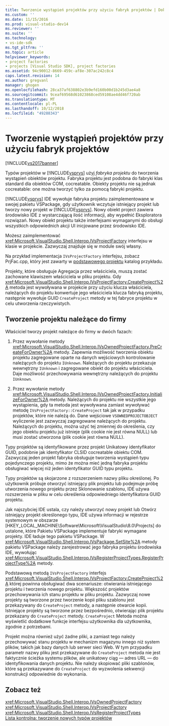 ```yaml
---
title: Tworzenie wystąpień projektów przy użyciu fabryk projektów | Dokumentacja firmy Microsoft
ms.custom: ''
ms.date: 11/15/2016
ms.prod: visual-studio-dev14
ms.reviewer: ''
ms.suite: ''
ms.technology:
- vs-ide-sdk
ms.tgt_pltfrm: ''
ms.topic: article
helpviewer_keywords:
- project factories
- projects [Visual Studio SDK], project factories
ms.assetid: 94c90012-8669-459c-af8e-307ac242c8c4
caps.latest.revision: 14
ms.author: gregvanl
manager: ghogen
ms.openlocfilehash: 28ca37af638802e3b9efd160b00d1b245d3ae4a8
ms.sourcegitcommit: 9ceaf69568d61023868ced59108ae4dd46f720ab
ms.translationtype: MT
ms.contentlocale: pl-PL
ms.lasthandoff: 10/12/2018
ms.locfileid: "49288343"
---
```

# <a name="creating-project-instances-by-using-project-factories"></a>Tworzenie wystąpień projektów przy użyciu fabryk projektów
[!INCLUDE[vs2017banner](../../includes/vs2017banner.md)]

Typów projektów w [!INCLUDE[vsprvs](../../includes/vsprvs-md.md)] użyj *fabryka projektu* do tworzenia wystąpień obiektów projektu. Fabryka projektu jest podobna do fabryki klas standard dla obiektów COM, cocreatable. Obiekty projektu nie są jednak cocreatable: one można tworzyć tylko za pomocą fabryki projektu.  
  
 [!INCLUDE[vsprvs](../../includes/vsprvs-md.md)] IDE wywołuje fabryka projektu zaimplementowane w swojej pakietu VSPackage, gdy użytkownik wczytuje istniejący projekt lub tworzy nowy projekt w [!INCLUDE[vsprvs](../../includes/vsprvs-md.md)]. Nowy obiekt project zawiera środowisko IDE z wystarczającą ilość informacji, aby wypełnić Eksploratora rozwiązań. Nowy obiekt projektu także interfejsami wymaganymi do obsługi wszystkich odpowiednich akcji UI inicjowane przez środowisko IDE.  
  
 Możesz zaimplementować <xref:Microsoft.VisualStudio.Shell.Interop.IVsProjectFactory> interfejsu w klasie w projekcie. Zazwyczaj znajduje się w module swój własny.  
  
 Na przykład implementacja `IVsProjectFactory` interfejsu, zobacz PrjFac.cpp, który jest zawarty w [podstawowego projektu](http://msdn.microsoft.com/en-us/385fd2a3-d9f1-4808-87c2-a3f05a91fc36) katalog przykładu.  
  
 Projekty, które obsługuje Agregacja przez właściciela, muszą zostać zachowane klawiszem właściciela w pliku projektu. Gdy <xref:Microsoft.VisualStudio.Shell.Interop.IVsProjectFactory.CreateProject%2A> metoda jest wywoływana w projekcie przy użyciu klucza właściciela, należących do projektu konwertuje jego właściciela klucza fabryką projektu, następnie wywołuje GUID `CreateProject` metody w tej fabryce projektu w celu utworzenia rzeczywistych.  
  
## <a name="creating-an-owned-project"></a>Tworzenie projektu należące do firmy  
 Właściciel tworzy projekt należące do firmy w dwóch fazach:  
  
1.  Przez wywołanie metody <xref:Microsoft.VisualStudio.Shell.Interop.IVsOwnedProjectFactory.PreCreateForOwner%2A> metody. Zapewnia możliwość tworzenia obiektu projektu zagregowane oparte na danych wejściowych kontrolowanie należących do projektu `IUnknown`. Należących do projektu przekazuje wewnętrzny `IUnknown` i zagregowane obiekt do projektu właściciela. Daje możliwość przechowywania wewnętrzny należących do projektu `IUnknown`.  
  
2.  Przez wywołanie metody <xref:Microsoft.VisualStudio.Shell.Interop.IVsOwnedProjectFactory.InitializeForOwner%2A> metody. Należących do projektu nie wszystkie jego wystąpienia, gdy ta metoda jest wywoływana zamiast wywoływać metodę `IVsProjectFactory::CreateProject` tak jak w przypadku projektów, które nie należą do. Dane wejściowe `VSOWNEDPROJECTOBJECT` wyliczenie jest zazwyczaj zagregowane należących do projektu. Należących do projektu, można użyć tej zmiennej do określenia, czy jego obiektu projektu już istnieje (plik cookie nie jest równa NULL) lub musi zostać utworzona (plik cookie jest równa NULL).  
  
 Typy projektów są identyfikowane przez projekt Unikatowy identyfikator GUID, podobnie jak identyfikator CLSID cocreatable obiektu COM. Zazwyczaj jeden projekt fabryka obsługuje tworzenia wystąpień typu pojedynczego projektu, mimo że można mieć jedną fabryka projektu obsługiwać więcej niż jeden identyfikator GUID typu projektu.  
  
 Typy projektów są skojarzone z rozszerzeniem nazwy pliku określonej. Po użytkownik próbuje otworzyć istniejący plik projektu lub podejmuje próbę utworzenia nowego projektu przez Sklonowanie szablonu, IDE używa rozszerzenia w pliku w celu określenia odpowiedniego identyfikatora GUID projektu.  
  
 Jak najszybciej IDE ustala, czy należy utworzyć nowy projekt lub Otwórz istniejący projekt określonego typu, IDE używa informacji w rejestrze systemowym w obszarze [HKEY_LOCAL_MACHINE\Software\Microsoft\VisualStudio\8.0\Projects] do ustalone, które Pakietu VSPackage implementuje fabryki wymagane projekty. IDE ładuje tego pakietu VSPackage. W <xref:Microsoft.VisualStudio.Shell.Interop.IVsPackage.SetSite%2A> metody pakietu VSPackage należy zarejestrować jego fabryka projektu środowiska IDE, wywołując <xref:Microsoft.VisualStudio.Shell.Interop.IVsRegisterProjectTypes.RegisterProjectType%2A> metody.  
  
 Podstawową metodą `IVsProjectFactory` interfejs <xref:Microsoft.VisualStudio.Shell.Interop.IVsProjectFactory.CreateProject%2A> której powinna obsługiwać dwa scenariusze: otwierania istniejącego projektu i tworzenia nowego projektu. Większość projektów przechowywania ich stanu projektu w pliku projektu. Zazwyczaj nowe projekty są tworzone przez tworzenie kopii pliku szablonu jest przekazywany do `CreateProject` metody, a następnie otwarcie kopii. Istniejące projekty są tworzone przez bezpośrednio, otwierając plik projektu przekazany do `CreateProject` metody. `CreateProject` Metoda można wyświetlić dodatkowe funkcje interfejsu użytkownika dla użytkownika, zgodnie z potrzebami.  
  
 Projekt można również użyć żadne pliki, a zamiast tego należy przechowywać stanu projektu w mechanizm magazynu innego niż system plików, takich jak bazy danych lub serwer sieci Web. W tym przypadku parametr nazwy pliku jest przekazywane do `CreateProject` metoda nie jest faktycznie ścieżka systemu plików, ale unikatowy ciąg — adres URL — do identyfikowania danych projektu. Nie należy skopiować pliki szablonów, które są przekazywane do `CreateProject` do wyzwolenia sekwencji konstrukcji odpowiednie do wykonania.  
  
## <a name="see-also"></a>Zobacz też  
 <xref:Microsoft.VisualStudio.Shell.Interop.IVsOwnedProjectFactory>   
 <xref:Microsoft.VisualStudio.Shell.Interop.IVsProjectFactory>   
 <xref:Microsoft.VisualStudio.Shell.Interop.IVsRegisterProjectTypes>   
 [Lista kontrolna: tworzenie nowych typów projektów](../../extensibility/internals/checklist-creating-new-project-types.md)

